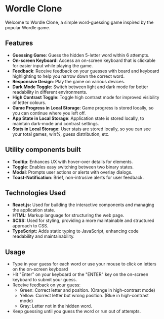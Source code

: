# Wordle Clone

Welcome to Wordle Clone, a simple word-guessing game inspired by the popular Wordle game.

## Features

- **Guessing Game**: Guess the hidden 5-letter word within 6 attempts.
- **On-screen Keyboard**: Access an on-screen keyboard that is clickable for easier input while playing the game.
- **Feedback**: Receive feedback on your guesses with board and keyboard highlighting to help you narrow down the correct word.
- **Responsive Design**: Play the game on various devices.
- **Dark Mode Toggle**: Switch between light and dark mode for better readability in different environments.
- **High Contrast Toggle**: Toggle high contrast mode for improved visibility of letter colours.
- **Game Progress in Local Storage**: Game progress is stored locally, so you can continue where you left off.
- **App State in Local Storage**: Application state is stored locally, to maintain dark-mode and contrast settings.
- **Stats in Local Storage**: User stats are stored locally, so you can see your total games, win%, guess distribution, etc.

## Utility components built

- **Tooltip**: Enhances UX with hover-over details for elements.
- **Toggle**: Enables easy switching between two binary states.
- **Modal**: Prompts user actions or alerts with overlay dialogs.
- **Toast-Notification**: Brief, non-intrusive alerts for user feedback.

## Technologies Used

- **React.js:** Used for building the interactive components and managing the application state.
- **HTML:** Markup language for structuring the web page.
- **SCSS:** Used for styling, providing a more maintainable and structured approach to CSS.
- **TypeScript:** Adds static typing to JavaScript, enhancing code readability and maintainability.

## Usage

- Type in your guess for each word or use your mouse to click on letters on the on-screen keyboard
- Hit "Enter" on your keyboard or the "ENTER" key on the on-screen keyboard to submit your guess.
- Receive feedback on your guess:
  - Green: Correct letter and position. (Orange in high-contrast mode)
  - Yellow: Correct letter but wrong position. (Blue in high-contrast mode)
  - Gray: Letter not in the hidden word.
- Keep guessing until you guess the word or run out of attempts.
